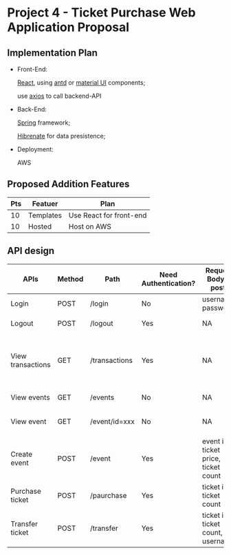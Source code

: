 # Project 4 - Ticket Purchase Web Application Proposal

## Implementation Plan

- Front-End:

  [React](!https://reactjs.org/), using [antd](!https://ant.design/) or [material UI](!https://material-ui.com/) components;

  use [axios](!https://github.com/axios/axios) to call backend-API

- Back-End:

  [Spring](!https://spring.io/projects/spring-framework) framework;

  [Hibrenate](!https://hibernate.org/) for data presistence;

- Deployment:

  AWS

## Proposed Addition Features

| Pts | Featuer   | Plan                    |
| --- | --------- | ----------------------- |
| 10  | Templates | Use React for front-end |
| 10  | Hosted    | Host on AWS             |

## API design

| APIs              | Method | Path          | Need Authentication? | Request Body(if post)                  | Response                                                              |
| ----------------- | ------ | ------------- | -------------------- | -------------------------------------- | --------------------------------------------------------------------- |
| Login             | POST   | /login        | No                   | username, password                     | OK or error info                                                      |
| Logout            | POST   | /logout       | Yes                  | NA                                     | OK or error info                                                      |
| View transactions | GET    | /transactions | Yes                  | NA                                     | list of transactions (date, event, ticket id/price/count, total paid) |
| View events       | GET    | /events       | No                   | NA                                     | list of events (name, id)                                             |
| View event        | GET    | /event/id=xxx | No                   | NA                                     | event (name, ticket price, ticket count)                              |
| Create event      | POST   | /event        | Yes                  | event info, ticket price, ticket count | OK or error info                                                      |
| Purchase ticket   | POST   | /paurchase    | Yes                  | ticket id, ticket count                | OK or error info                                                      |
| Transfer ticket   | POST   | /transfer     | Yes                  | ticket id, ticket count, to username   | OK or error info                                                      |
